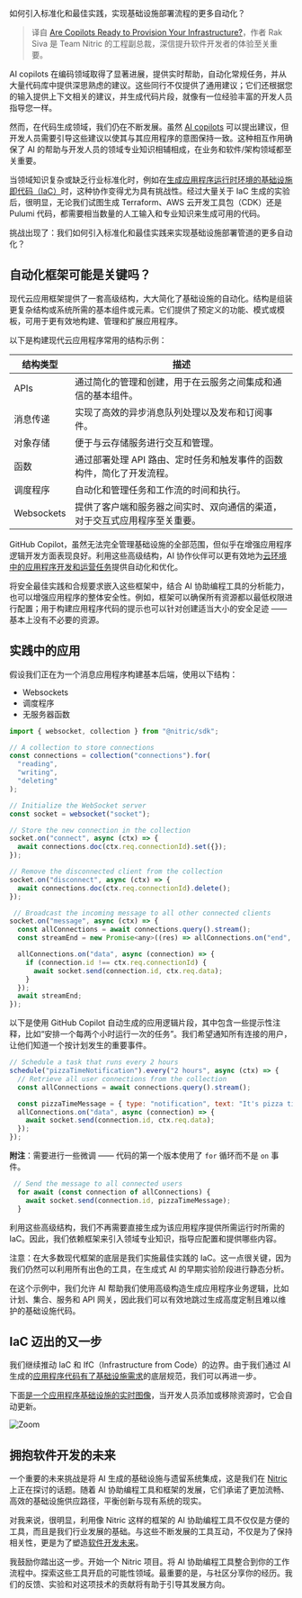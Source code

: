 <!--
title: Copilots准备好用于基础设施了吗？
cover: https://cdn.thenewstack.io/media/2024/02/bf8d229b-copilots3-1024x512.png
-->

如何引入标准化和最佳实践，实现基础设施部署流程的更多自动化？

> 译自 [Are Copilots Ready to Provision Your Infrastructure?](https://thenewstack.io/are-copilots-ready-to-provision-your-infrastructure/)，作者 Rak Siva 是 Team Nitric 的工程副总裁，深信提升软件开发者的体验至关重要。

AI copilots 在编码领域取得了显著进展，提供实时帮助，自动化常规任务，并从大量代码库中提供深思熟虑的建议。这些同行不仅提供了通用建议；它们还根据您的输入提供上下文相关的建议，并生成代码片段，就像有一位经验丰富的开发人员指导您一样。

然而，在代码生成领域，我们仍在不断发展。虽然 [AI copilots](https://thenewstack.io/microsoft-one-ups-google-with-copilot-stack-for-developers/) 可以提出建议，但开发人员需要引导这些建议以使其与其应用程序的意图保持一致。这种相互作用确保了 AI 的帮助与开发人员的领域专业知识相辅相成，在业务和软件/架构领域都至关重要。

当领域知识复杂或缺乏行业标准化时，例如在[生成应用程序运行时环境的基础设施即代码（IaC）](https://thenewstack.io/generative-ai-tools-for-infrastructure-as-code/)时，这种协作变得尤为具有挑战性。经过大量关于 IaC 生成的实验后，很明显，无论我们试图生成 Terraform、AWS 云开发工具包（CDK）还是 Pulumi 代码，都需要相当数量的人工输入和专业知识来生成可用的代码。

挑战出现了：我们如何引入标准化和最佳实践来实现基础设施部署管道的更多自动化？

## 自动化框架可能是关键吗？

现代云应用框架提供了一套高级结构，大大简化了基础设施的自动化。结构是组装更复杂结构或系统所需的基本组件或元素。它们提供了预定义的功能、模式或模板，可用于更有效地构建、管理和扩展应用程序。

以下是构建现代云应用程序常用的结构示例：

| 结构类型    | 描述                                                                                     |
| ---------- | ---------------------------------------------------------------------------------------- |
| APIs       | 通过简化的管理和创建，用于在云服务之间集成和通信的基本组件。                                |
| 消息传递    | 实现了高效的异步消息队列处理以及发布和订阅事件。                                           |
| 对象存储    | 便于与云存储服务进行交互和管理。                                                         |
| 函数       | 通过部署处理 API 路由、定时任务和触发事件的函数构件，简化了开发流程。                     |
| 调度程序    | 自动化和管理任务和工作流的时间和执行。                                                    |
| Websockets | 提供了客户端和服务器之间实时、双向通信的渠道，对于交互式应用程序至关重要。             |

GitHub Copilot，虽然无法完全管理基础设施的全部范围，但似乎在增强应用程序逻辑开发方面表现良好。利用这些高级结构，AI 协作伙伴可以更有效地为[云环境中的应用程序开发和运营任务](https://thenewstack.io/how-to-choose-a-cloud-development-environment/)提供自动化和优化。

将安全最佳实践和合规要求嵌入这些框架中，结合 AI 协助编程工具的分析能力，也可以增强应用程序的整体安全性。例如，框架可以确保所有资源都以最低权限进行配置；用于构建应用程序代码的提示也可以针对创建适当大小的安全足迹 —— 基本上没有不必要的资源。

## 实践中的应用

假设我们正在为一个消息应用程序构建基本后端，使用以下结构：

- Websockets
- 调度程序
- 无服务器函数

```javascript
import { websocket, collection } from "@nitric/sdk";

// A collection to store connections
const connections = collection("connections").for(
  "reading",
  "writing",
  "deleting"
);

// Initialize the WebSocket server
const socket = websocket("socket");

// Store the new connection in the collection
socket.on("connect", async (ctx) => {
  await connections.doc(ctx.req.connectionId).set({});
});

// Remove the disconnected client from the collection
socket.on("disconnect", async (ctx) => {
  await connections.doc(ctx.req.connectionId).delete();
});

 // Broadcast the incoming message to all other connected clients
socket.on("message", async (ctx) => {
  const allConnections = await connections.query().stream();
  const streamEnd = new Promise<any>((res) => allConnections.on("end", res));

  allConnections.on("data", async (connection) => {
    if (connection.id !== ctx.req.connectionId) {
      await socket.send(connection.id, ctx.req.data);
    }
  });
  await streamEnd;
});
```

以下是使用 GitHub Copilot 自动生成的应用逻辑片段，其中包含一些提示性注释，比如“安排一个每两个小时运行一次的任务”。我们希望通知所有连接的用户，让他们知道一个按计划发生的重要事件。

```javascript
// Schedule a task that runs every 2 hours
schedule("pizzaTimeNotification").every("2 hours", async (ctx) => {
  // Retrieve all user connections from the collection
  const allConnections = await connections.query().stream();

  const pizzaTimeMessage = { type: "notification", text: "It's pizza time!" };
  allConnections.on("data", async (connection) => {
    await socket.send(connection.id, ctx.req.data);
  });
});
```

**附注**：需要进行一些微调 —— 代码的第一个版本使用了 `for` 循环而不是 `on` 事件。

```javascript
 // Send the message to all connected users
  for await (const connection of allConnections) {
    await socket.send(connection.id, pizzaTimeMessage);
  }
```

利用这些高级结构，我们不再需要直接生成为该应用程序提供所需运行时所需的 IaC。因此，我们依赖框架来引入领域专业知识，指导应配置和提供哪些内容。

注意：在大多数现代框架的底层是我们实施最佳实践的 IaC。这一点很关键，因为我们仍然可以利用所有出色的工具，在生成式 AI 的早期实验阶段进行静态分析。

在这个示例中，我们允许 AI 帮助我们使用高级构造生成应用程序业务逻辑，比如计划、集合、服务和 API 网关，因此我们可以有效地跳过生成高度定制且难以维护的基础设施代码。

## IaC 迈出的又一步

我们继续推动 IaC 和 IfC（Infrastructure from Code）的边界。由于我们通过 AI 生成的[应用程序代码有了基础设施需求](https://thenewstack.io/serverless-needs-standards-to-be-the-future-of-application-infrastructure/)的底层规范，我们可以再进一步。

下面[是一个应用程序基础设施的实时图像](https://nitric.io/blog/v1-release#visualize-your-app-s-architecture)，当开发人员添加或移除资源时，它会自动更新。

![Zoom](https://cdn.thenewstack.io/media/2024/02/8666aade-architecture-dashboard-4-scaled.jpg)

## 拥抱软件开发的未来

一个重要的未来挑战是将 AI 生成的基础设施与遗留系统集成，这是我们在 [Nitric](https://nitric.io/) 上正在探讨的话题。随着 AI 协助编程工具和框架的发展，它们承诺了更加流畅、高效的基础设施供应路径，平衡创新与现有系统的现实。

对我来说，很明显，利用像 Nitric 这样的框架的 AI 协助编程工具不仅仅是方便的工具，而且是我们行业发展的基础。与这些不断发展的工具互动，不仅是为了保持相关性，更是为了塑造[软件开发未来](https://thenewstack.io/ai-machine-learning-and-the-future-of-software-development/)。

我鼓励你踏出这一步。开始一个 Nitric 项目。将 AI 协助编程工具整合到你的工作流程中。探索这些工具开启的可能性领域。最重要的是，与社区分享你的经历。我们的反馈、实验和对这项技术的贡献将有助于引导其发展方向。
